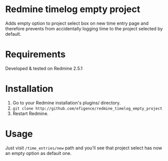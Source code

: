 # Redmine timelog empty project

Adds empty option to project select box on new time entry page and therefore prevents from accidentally logging time to the project selected by default.


# Requirements

Developed & tested on Redmine 2.5.1

# Installation

1. Go to your Redmine installation's plugins/ directory.
2. `git clone http://github.com/efigence/redmine_timelog_empty_project`
3. Restart Redmine.

# Usage

Just visit `/time_entries/new` path and you'll see that project select has now an empty option as default one.
